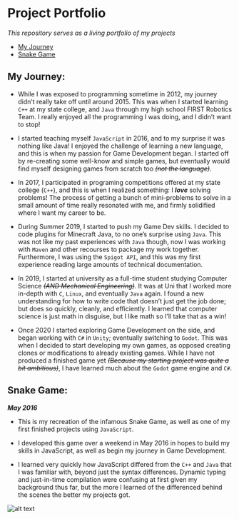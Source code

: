 [SnakeGameGif]: (https://github.com/pamyjak/portfolio/blob/main/src/assets/SnakeGame.gif)

# Project Portfolio
*This repository serves as a living portfolio of my projects*

- [My Journey](#my-journey)
- [Snake Game](#snake-game)

## **My Journey:**
- While I was exposed to programming sometime in 2012, my journey didn’t really take off until around 2015. This was when I started learning ```C++``` at my state college, and ```Java``` through my high school FIRST Robotics Team. I really enjoyed all the programming I was doing, and I didn’t want to stop!

- I started teaching myself ```JavaScript``` in 2016, and to my surprise it was nothing like Java! I enjoyed the challenge of learning a new language, and this is when my passion for Game Development began. I started off by re-creating some well-know and simple games, but eventually would find myself designing games from scratch too *~~(not the language)~~*. 

- In 2017, I participated in programing competitions offered at my state college (```C++```), and this is when I realized something: I ***love*** solving problems! The process of getting a bunch of mini-problems to solve in a small amount of time really resonated with me, and firmly solidified where I want my career to be.

- During Summer 2019, I started to push my Game Dev skills. I decided to code plugins for Minecraft Java, to no one’s surprise using ```Java```. This was not like my past experiences with ```Java``` though, now I was working with ```Maven``` and other recourses to package my work together. Furthermore, I was using the ```Spigot API```, and this was my first experience reading large amounts of technical documentation.

- In 2019, I started at university as a full-time student studying Computer Science *~~(AND Mechanical Engineering)~~*. It was at Uni that I worked more in-depth with ```C```, ```Linux```, and eventually ```Java``` again. I found a new understanding for how to write code that doesn’t just get the job done; but does so quickly, cleanly, and efficiently. I learned that computer science is just math in disguise, but I like math so I’ll take that as a win!

- Once 2020 I started exploring Game Development on the side, and began working with ```C#``` in ```Unity```; eventually switching to ```Godot```. This was when I decided to start developing my own games, as opposed creating clones or modifications to already existing games. While I have not produced a finished game yet *~~(Because my starting project was quite a bit ambitious)~~*, I have learned much about the ```Godot``` game engine and ```C#```. 


## **Snake Game:**
***May 2016***
- This is my recreation of the infamous Snake Game, as well as one of my first finished projects using ```JavaScript```.

- I developed this game over a weekend in May 2016 in hopes to build my skills in JavaScript, as well as begin my journey in Game Development.

- I learned very quickly how JavaScript differed from the ```C++``` and ```Java``` that I was familiar with, beyond just the syntax differences. Dynamic typing and just-in-time compilation were confusing at first given my background thus far, but the more I learned of the differenced behind the scenes the better my projects got.

![alt text][SnakeGameGif]






















